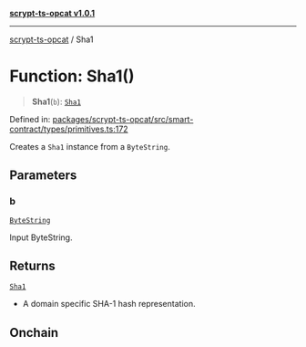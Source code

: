 [**scrypt-ts-opcat v1.0.1**](../README.md)

***

[scrypt-ts-opcat](../README.md) / Sha1

# Function: Sha1()

> **Sha1**(`b`): [`Sha1`](../type-aliases/Sha1.md)

Defined in: [packages/scrypt-ts-opcat/src/smart-contract/types/primitives.ts:172](https://github.com/OPCAT-Labs/ts-tools/blob/2cea47af983eceafde930347ac310f78dee140a3/packages/scrypt-ts-opcat/src/smart-contract/types/primitives.ts#L172)

Creates a `Sha1` instance from a `ByteString`.

## Parameters

### b

[`ByteString`](../type-aliases/ByteString.md)

Input ByteString.

## Returns

[`Sha1`](../type-aliases/Sha1.md)

- A domain specific SHA-1 hash representation.

## Onchain
